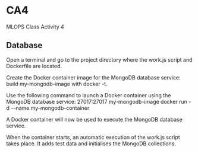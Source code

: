 # CA4
MLOPS Class Activity 4

## Database

Open a terminal and go to the project directory where the work.js script and Dockerfile are located.

Create the Docker container image for the MongoDB database service: build my-mongodb-image with docker -t.

Use the following command to launch a Docker container using the MongoDB database service: 27017:27017 my-mongodb-image docker run -d --name my-mongodb-container

A Docker container will now be used to execute the MongoDB database service.

When the container starts, an automatic execution of the work.js script takes place. It adds test data and initialises the MongoDB collections.



